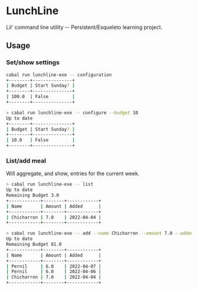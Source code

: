 # LunchLine


Lil' command line utility -- Persistent/Esqueleto learning project.

## Usage

### Set/show settings

``` sh
cabal run lunchline-exe -- configuration
+--------+---------------+
| Budget | Start Sunday? |
+--------+---------------+
| 100.0  | False         |
+--------+---------------+
```

``` sh
> cabal run lunchline-exe -- configure --budget 10
Up to date
+--------+---------------+
| Budget | Start Sunday? |
+--------+---------------+
| 10.0   | False         |
+--------+---------------+
```

### List/add meal

Will aggregate, and show, entries for the current week.

``` sh
> cabal run lunchline-exe -- list
Up to date
Remaining Budget 3.0
+------------+--------+------------+
| Name       | Amount | Added      |
+------------+--------+------------+
| Chicharron | 7.0    | 2022-04-04 |
+------------+--------+------------+
```

``` sh
> cabal run lunchline-exe -- add --name Chicharron --amount 7.0 --added 2022-04-04
Up to date
Remaining Budget 81.0
+------------+--------+------------+
| Name       | Amount | Added      |
+------------+--------+------------+
| Pernil     | 6.0    | 2022-04-07 |
| Pernil     | 6.0    | 2022-04-06 |
| Chicharron | 7.0    | 2022-04-04 |
+------------+--------+------------+
```
